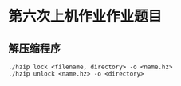 # 第六次上机作业作业题目

## 解压缩程序
```
./hzip lock <filename, directory> -o <name.hz>
./hzip unlock <name.hz> -o <directory>
```